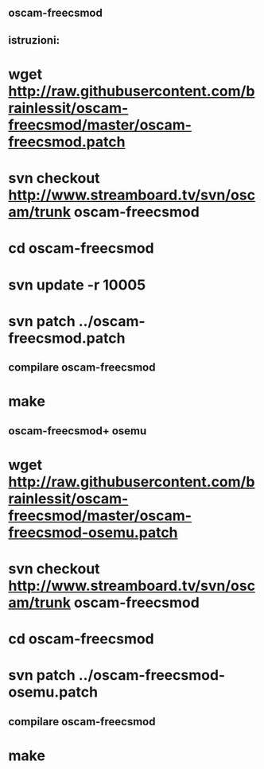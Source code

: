 ## oscam-freecsmod

## istruzioni:

# wget http://raw.githubusercontent.com/brainlessit/oscam-freecsmod/master/oscam-freecsmod.patch
# svn checkout http://www.streamboard.tv/svn/oscam/trunk oscam-freecsmod
# cd oscam-freecsmod
# svn update -r 10005
# svn patch ../oscam-freecsmod.patch

## compilare oscam-freecsmod 
# make


## oscam-freecsmod+ osemu

# wget http://raw.githubusercontent.com/brainlessit/oscam-freecsmod/master/oscam-freecsmod-osemu.patch
# svn checkout http://www.streamboard.tv/svn/oscam/trunk oscam-freecsmod
# cd oscam-freecsmod
# svn patch ../oscam-freecsmod-osemu.patch

## compilare oscam-freecsmod 
# make
